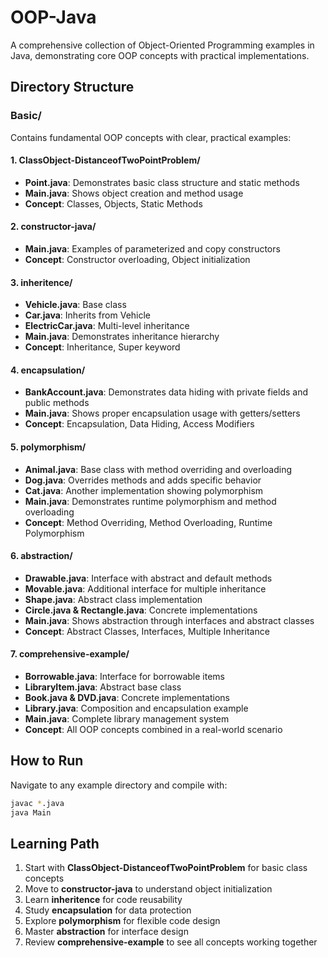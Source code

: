 # OOP-Java

A comprehensive collection of Object-Oriented Programming examples in Java, demonstrating core OOP concepts with practical implementations.

## Directory Structure

### Basic/
Contains fundamental OOP concepts with clear, practical examples:

#### 1. ClassObject-DistanceofTwoPointProblem/
- **Point.java**: Demonstrates basic class structure and static methods
- **Main.java**: Shows object creation and method usage
- **Concept**: Classes, Objects, Static Methods

#### 2. constructor-java/
- **Main.java**: Examples of parameterized and copy constructors
- **Concept**: Constructor overloading, Object initialization

#### 3. inheritence/
- **Vehicle.java**: Base class
- **Car.java**: Inherits from Vehicle
- **ElectricCar.java**: Multi-level inheritance
- **Main.java**: Demonstrates inheritance hierarchy
- **Concept**: Inheritance, Super keyword

#### 4. encapsulation/
- **BankAccount.java**: Demonstrates data hiding with private fields and public methods
- **Main.java**: Shows proper encapsulation usage with getters/setters
- **Concept**: Encapsulation, Data Hiding, Access Modifiers

#### 5. polymorphism/
- **Animal.java**: Base class with method overriding and overloading
- **Dog.java**: Overrides methods and adds specific behavior
- **Cat.java**: Another implementation showing polymorphism
- **Main.java**: Demonstrates runtime polymorphism and method overloading
- **Concept**: Method Overriding, Method Overloading, Runtime Polymorphism

#### 6. abstraction/
- **Drawable.java**: Interface with abstract and default methods
- **Movable.java**: Additional interface for multiple inheritance
- **Shape.java**: Abstract class implementation
- **Circle.java & Rectangle.java**: Concrete implementations
- **Main.java**: Shows abstraction through interfaces and abstract classes
- **Concept**: Abstract Classes, Interfaces, Multiple Inheritance

#### 7. comprehensive-example/
- **Borrowable.java**: Interface for borrowable items
- **LibraryItem.java**: Abstract base class
- **Book.java & DVD.java**: Concrete implementations
- **Library.java**: Composition and encapsulation example
- **Main.java**: Complete library management system
- **Concept**: All OOP concepts combined in a real-world scenario

## How to Run

Navigate to any example directory and compile with:
```bash
javac *.java
java Main
```

## Learning Path
1. Start with **ClassObject-DistanceofTwoPointProblem** for basic class concepts
2. Move to **constructor-java** to understand object initialization
3. Learn **inheritence** for code reusability
4. Study **encapsulation** for data protection
5. Explore **polymorphism** for flexible code design
6. Master **abstraction** for interface design
7. Review **comprehensive-example** to see all concepts working together